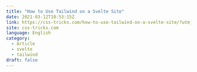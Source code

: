 ```yaml
---
title: "How to Use Tailwind on a Svelte Site"
date: 2021-03-12T18:53:15Z
link: https://css-tricks.com/how-to-use-tailwind-on-a-svelte-site/?utm_medium=RSS&utm_source=news.12bit.vn
site: css-tricks.com
language: English
category:
  - Article
  - svelte
  - tailwind
draft: false
---
```


